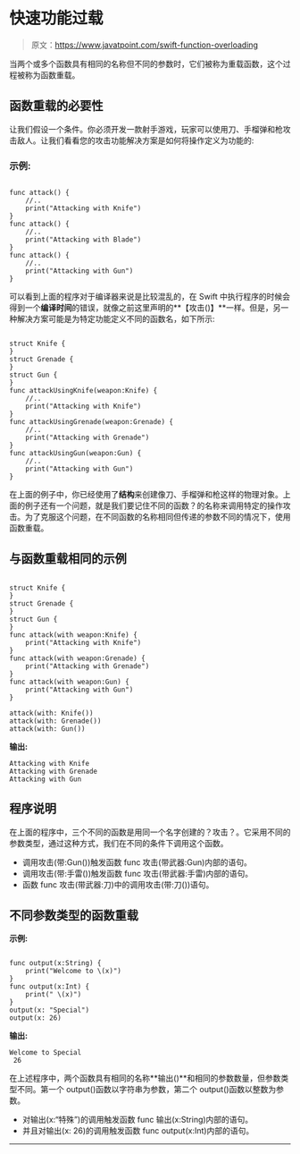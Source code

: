 # 快速功能过载

> 原文：<https://www.javatpoint.com/swift-function-overloading>

当两个或多个函数具有相同的名称但不同的参数时，它们被称为重载函数，这个过程被称为函数重载。

## 函数重载的必要性

让我们假设一个条件。你必须开发一款射手游戏，玩家可以使用刀、手榴弹和枪攻击敌人。让我们看看您的攻击功能解决方案是如何将操作定义为功能的:

### 示例:

```

func attack() {
    //..
    print("Attacking with Knife")
}
func attack() {
    //..
    print("Attacking with Blade")
}
func attack() {
    //..
    print("Attacking with Gun")
}

```

可以看到上面的程序对于编译器来说是比较混乱的，在 Swift 中执行程序的时候会得到一个**编译时间**的错误，就像之前这里声明的**【攻击()】**一样。但是，另一种解决方案可能是为特定功能定义不同的函数名，如下所示:

```

struct Knife {
}
struct Grenade {
}
struct Gun {
}
func attackUsingKnife(weapon:Knife) {
    //..
    print("Attacking with Knife")
}
func attackUsingGrenade(weapon:Grenade) {
    //..
    print("Attacking with Grenade")
}
func attackUsingGun(weapon:Gun) {
    //..
    print("Attacking with Gun")
}

```

在上面的例子中，你已经使用了**结构**来创建像刀、手榴弹和枪这样的物理对象。上面的例子还有一个问题，就是我们要记住不同的函数？的名称来调用特定的操作攻击。为了克服这个问题，在不同函数的名称相同但传递的参数不同的情况下，使用函数重载。

## 与函数重载相同的示例

```

struct Knife {
}
struct Grenade {
}
struct Gun {
}
func attack(with weapon:Knife) {
    print("Attacking with Knife")
}
func attack(with weapon:Grenade) {
    print("Attacking with Grenade")
}
func attack(with weapon:Gun) {
    print("Attacking with Gun")
}

attack(with: Knife())
attack(with: Grenade())
attack(with: Gun())

```

**输出:**

```
Attacking with Knife
Attacking with Grenade
Attacking with Gun

```

## 程序说明

在上面的程序中，三个不同的函数是用同一个名字创建的？攻击？。它采用不同的参数类型，通过这种方式，我们在不同的条件下调用这个函数。

*   调用攻击(带:Gun())触发函数 func 攻击(带武器:Gun)内部的语句。
*   调用攻击(带:手雷())触发函数 func 攻击(带武器:手雷)内部的语句。
*   函数 func 攻击(带武器:刀)中的调用攻击(带:刀())语句。

## 不同参数类型的函数重载

**示例:**

```

func output(x:String) {
    print("Welcome to \(x)")
}
func output(x:Int) {
    print(" \(x)")
}
output(x: "Special")
output(x: 26)

```

**输出:**

```
Welcome to Special
 26

```

在上述程序中，两个函数具有相同的名称**输出()**和相同的参数数量，但参数类型不同。第一个 output()函数以字符串为参数，第二个 output()函数以整数为参数。

*   对输出(x:“特殊”)的调用触发函数 func 输出(x:String)内部的语句。
*   并且对输出(x: 26)的调用触发函数 func output(x:Int)内部的语句。

* * *